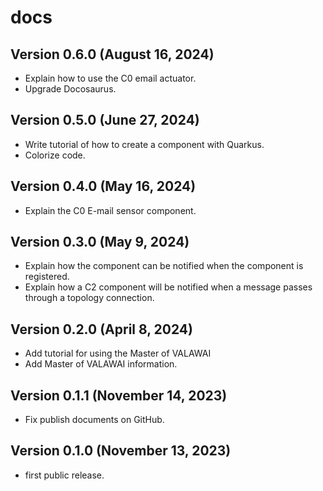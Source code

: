 # docs

## Version 0.6.0 (August 16, 2024)

 - Explain how to use the C0 email actuator.
 - Upgrade Docosaurus.


## Version 0.5.0 (June 27, 2024)

 - Write tutorial of how to create a component with Quarkus.
 - Colorize code.
 
 
## Version 0.4.0 (May 16, 2024)

 - Explain the C0 E-mail sensor component.
 

## Version 0.3.0 (May 9, 2024)
 
 - Explain how the component can be notified when the component is registered.
 - Explain how a C2 component will be notified when a message passes through a
  topology connection.
 

## Version 0.2.0 (April 8, 2024)

 - Add tutorial for using the Master of VALAWAI
 - Add Master of VALAWAI information.


## Version 0.1.1 (November 14, 2023)

- Fix publish documents on GitHub.


## Version 0.1.0 (November 13, 2023)

 - first public release.
